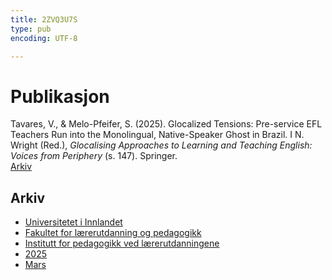 ```yaml
---
title: 2ZVQ3U7S
type: pub
encoding: UTF-8

---
```

<h1>Publikasjon</h1>
<article id="csl-bib-container-2ZVQ3U7S" class="csl-bib-container">
  <div class="csl-bib-body"> <div class="csl-entry">Tavares, V., &#38; Melo-Pfeifer, S. (2025). Glocalized Tensions: Pre-service EFL Teachers Run into the Monolingual, Native-Speaker Ghost in Brazil. I N. Wright (Red.), <i>Glocalising Approaches to Learning and Teaching English: Voices from Periphery</i> (s. 147). Springer.</div> </div>
  <div class="csl-bib-buttons">
    <a href="#taxonomy-article-2ZVQ3U7S" alt="archive" class="csl-bib-button">Arkiv</a>
  </div>
  <div id="csl-bib-meta-container-2ZVQ3U7S"></div>
</article>
<div id="csl-bib-meta-2ZVQ3U7S" class="csl-bib-meta">
  <article id="taxonomy-article-2ZVQ3U7S" class="taxonomy-article">
    <h1>Arkiv</h1>
    <ul>
      <li><a href="{{< params subfolder >}}nn/archive/?key=3DCRN523">Universitetet i Innlandet</a></li>
      <li><a href="{{< params subfolder >}}nn/archive/?key=WYNZA47F">Fakultet for lærerutdanning og pedagogikk</a></li>
      <li><a href="{{< params subfolder >}}nn/archive/?key=BKPR6TE7">Institutt for pedagogikk ved lærerutdanningene</a></li>
      <li><a href="{{< params subfolder >}}nn/archive/?key=Y4IQD3IX">2025</a></li>
      <li><a href="{{< params subfolder >}}nn/archive/?key=UD8A6HBH">Mars</a></li>
    </ul>
  </article>
</div>
